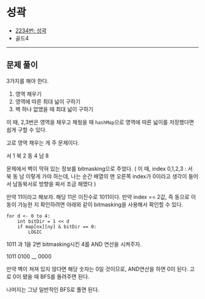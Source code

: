 # 성곽

* [2234번: 성곽](https://www.acmicpc.net/problem/2234)
* 골드4
___

## 문제 풀이
3가지를 해야 한다.
1. 영역 채우기
2. 영역에 따른 최대 넓이 구하기
3. 벽 하나 없앴을 때 최대 넓이 구하기

이 때, 2,3번은 영역을 채우고 채웠을 때 `hashMap`으로 영역에 따른 넓이를 저장했다면 쉽게 구할 수 있다.

고로 영역 채우는 게 주 문제이다.

서 1
북 2
동 4
남 8

문제에서 벽이 막혀 있는 정보를 bitmasking으로 주었다.
( 이 때, index 0,1,2,3 : 서 북 동 남 이렇게 가야 하는데, 나는 순간 배열의 맨 오른쪽 index가 0이라고 생각이 들어서 남동북서로 방향을 짜서 조금 헤맸다 )

만약 11이라고 해보자.
해당 11은 이진수로 1011이다.
만약 index == 2값, 즉 동으로 이동이 가능한 지 확인하려면 아래와 같이 bitmasking을 사용해서 확인할 수 있다.

```
for d <- 0 to 4:
	int bitDir = 1 << d
	if map[nx][ny] & bitDir == 0:
		LOGIC
```

1011 과 1을 2번 bitmasking시킨 4를 AND 연산을 시켜주자.

1011
0100
__
0000

만약 벽이 쳐져 있지 않다면 해당 숫자는 0일 것이므로, AND연산을 하면 0이 된다.
고로 0이 됐을 때 BFS를 돌려주면 된다.

나머지는 그냥 일반적인 BFS로 풀면 된다.
